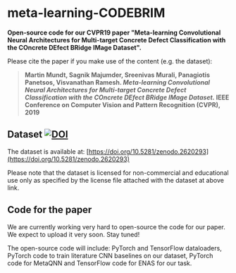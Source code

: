 # meta-learning-CODEBRIM
**Open-source code for our CVPR19 paper "Meta-learning Convolutional Neural Architectures for Multi-target Concrete Defect Classification with the COncrete DEfect BRidge IMage Dataset".**

Please cite the paper if you make use of the content (e.g. the dataset):

> **Martin Mundt, Sagnik Majumder, Sreenivas Murali, Panagiotis Panetsos, Visvanathan Ramesh.
> *Meta-learning Convolutional Neural Architectures for Multi-target Concrete Defect Classification with the COncrete DEfect BRidge IMage Dataset.*
> IEEE Conference on Computer Vision and Pattern Recognition (CVPR), 2019**

## Dataset [![DOI](https://zenodo.org/badge/DOI/10.5281/zenodo.2620293.svg)](https://doi.org/10.5281/zenodo.2620293)
 

The dataset is available at: [https://doi.org/10.5281/zenodo.2620293](https://doi.org/10.5281/zenodo.2620293) 

Please note that the dataset is licensed for non-commercial and educational use only as specified by the license file attached with the dataset at above link. 

## Code for the paper
We are currently working very hard to open-source the code for our paper. We expect to upload it very soon. Stay tuned!

The open-source code will include: PyTorch and TensorFlow dataloaders, PyTorch code to train literature CNN baselines on our dataset, PyTorch code for MetaQNN and TensorFlow code for ENAS for our task.

